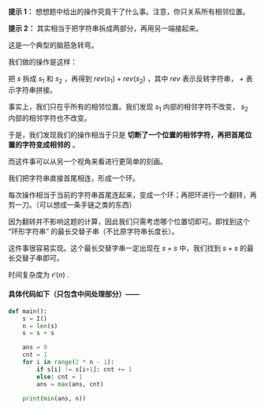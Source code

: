 **提示 1：** 想想题中给出的操作究竟干了什么事。注意，你只关系所有相邻位置。

**提示 2：** 其实相当于把字符串拆成两部分，再用另一端接起来。

这是一个典型的脑筋急转弯。

我们做的操作是这样：

把 $s$ 拆成 $s_1$ 和 $s_2$ ，再得到 $rev(s_1)+rev(s_2)$ ，其中 $rev$ 表示反转字符串， $+$ 表示字符串拼接。

事实上，我们只在乎所有的相邻位置。我们发现 $s_1$ 内部的相邻字符不改变， $s_2$ 内部的相邻字符也不改变。

于是，我们发现我们的操作相当于只是 **切断了一个位置的相邻字符，再把首尾位置的字符变成相邻的** 。

而这件事可以从另一个视角来看进行更简单的刻画。

我们把字符串直接首尾相连，形成一个环。

每次操作相当于当前的字符串首尾连起来，变成一个环；再把环进行一个翻转，再剪一刀。（可以想成一条手链之类的东西）

因为翻转并不影响这题的计算，因此我们只需考虑哪个位置切即可。即找到这个 “环形字符串” 的最长交替子串（不比原字符串长度长）。

这件事很容易实现。这个最长交替字串一定出现在 $s+s$ 中，我们找到 $s+s$ 的最长交替子串即可。

时间复杂度为 $\mathcal{O}(n)$ .

#### 具体代码如下（只包含中间处理部分）——

```Python []
def main():
    s = I()
    n = len(s)
    s = s + s

    ans = 0
    cnt = 1
    for i in range(2 * n - 1):
        if s[i] != s[i+1]: cnt += 1
        else: cnt = 1
        ans = max(ans, cnt)

    print(min(ans, n))
```